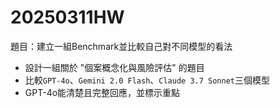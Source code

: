 # 20250311HW
題目：建立一組Benchmark並比較自己對不同模型的看法
* 設計一組關於 "個案概念化與風險評估" 的題目
* 比較`GPT-4o`、`Gemini 2.0 Flash`、`Claude 3.7 Sonnet`三個模型
* GPT-4o能清楚且完整回應，並標示重點
